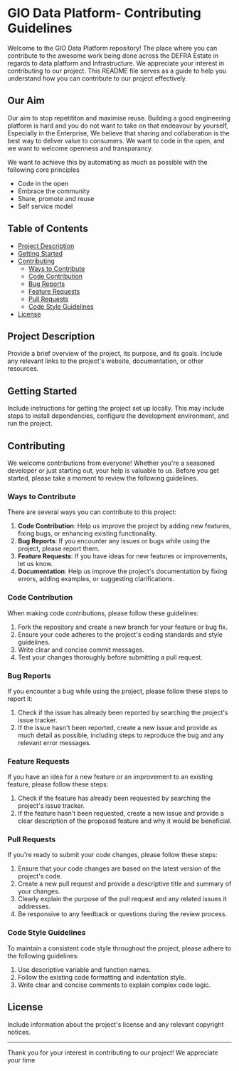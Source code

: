 # GIO Data Platform- Contributing Guidelines

Welcome to the GIO Data Platform repository! The place where you can contribute to the awesome work being done across the DEFRA Estate in regards to data platform and Infrastructure. We appreciate your interest in contributing to our project. This README file serves as a guide to help you understand how you can contribute to our project effectively.

## Our Aim
Our aim to stop repetititon and maximise reuse. Building a good engineering platform is hard and you do not want to take on that endeavour by yourself, Especially in the Enterprise, We believe that sharing and collaboration is the best way to deliver value to consumers. We want to code in the open, and we want to welcome openness and transparancy.

We want to achieve this by automating as much as possible with the following core principles
- Code in the open
- Embrace the community
- Share, promote and reuse
- Self service model

## Table of Contents
- [Project Description](#project-description)
- [Getting Started](#getting-started)
- [Contributing](#contributing)
    - [Ways to Contribute](#ways-to-contribute)
    - [Code Contribution](#code-contribution)
    - [Bug Reports](#bug-reports)
    - [Feature Requests](#feature-requests)
    - [Pull Requests](#pull-requests)
    - [Code Style Guidelines](#code-style-guidelines)
- [License](#license)

## Project Description

Provide a brief overview of the project, its purpose, and its goals. Include any relevant links to the project's website, documentation, or other resources.

## Getting Started

Include instructions for getting the project set up locally. This may include steps to install dependencies, configure the development environment, and run the project.

## Contributing

We welcome contributions from everyone! Whether you're a seasoned developer or just starting out, your help is valuable to us. Before you get started, please take a moment to review the following guidelines.

### Ways to Contribute

There are several ways you can contribute to this project:

1. **Code Contribution**: Help us improve the project by adding new features, fixing bugs, or enhancing existing functionality.
2. **Bug Reports**: If you encounter any issues or bugs while using the project, please report them.
3. **Feature Requests**: If you have ideas for new features or improvements, let us know.
4. **Documentation**: Help us improve the project's documentation by fixing errors, adding examples, or suggesting clarifications.

### Code Contribution

When making code contributions, please follow these guidelines:

1. Fork the repository and create a new branch for your feature or bug fix.
2. Ensure your code adheres to the project's coding standards and style guidelines.
3. Write clear and concise commit messages.
4. Test your changes thoroughly before submitting a pull request.

### Bug Reports

If you encounter a bug while using the project, please follow these steps to report it:

1. Check if the issue has already been reported by searching the project's issue tracker.
2. If the issue hasn't been reported, create a new issue and provide as much detail as possible, including steps to reproduce the bug and any relevant error messages.

### Feature Requests

If you have an idea for a new feature or an improvement to an existing feature, please follow these steps:

1. Check if the feature has already been requested by searching the project's issue tracker.
2. If the feature hasn't been requested, create a new issue and provide a clear description of the proposed feature and why it would be beneficial.

### Pull Requests

If you're ready to submit your code changes, please follow these steps:

1. Ensure that your code changes are based on the latest version of the project's code.
2. Create a new pull request and provide a descriptive title and summary of your changes.
3. Clearly explain the purpose of the pull request and any related issues it addresses.
4. Be responsive to any feedback or questions during the review process.

### Code Style Guidelines

To maintain a consistent code style throughout the project, please adhere to the following guidelines:

1. Use descriptive variable and function names.
2. Follow the existing code formatting and indentation style.
3. Write clear and concise comments to explain complex code logic.

## License

Include information about the project's license and any relevant copyright notices.

---

Thank you for your interest in contributing to our project! We appreciate your time
